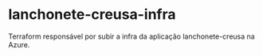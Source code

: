 # lanchonete-creusa-infra

Terraform responsável por subir a infra da aplicação lanchonete-creusa na Azure.
